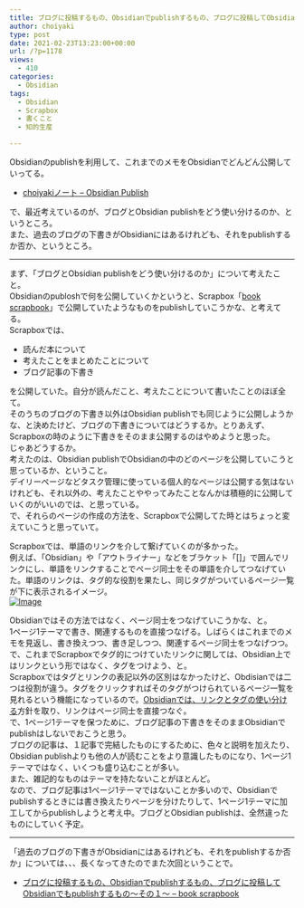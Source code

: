 ```yaml
---
title: ブログに投稿するもの、Obsidianでpublishするもの、ブログに投稿してObsidianでもpublishするもの〜その１〜
author: choiyaki
type: post
date: 2021-02-23T13:23:00+00:00
url: /?p=1178
views:
  - 410
categories:
  - Obsidian
tags:
  - Obsidian
  - Scrapbox
  - 書くこと
  - 知的生産

---
```

Obsidianのpublishを利用して、これまでのメモをObsidianでどんどん公開していってる。

  * [choiyakiノート &#8211; Obsidian Publish][1]

で、最近考えているのが、ブログとObsidian publishをどう使い分けるのか、というところ。  
また、過去のブログの下書きがObsidianにはあるけれども、それをpublishするか否か、というところ。

* * *

まず、「ブログとObsidian publishをどう使い分けるのか」について考えたこと。  
Obsidianのpubloshで何を公開していくかというと、Scrapbox「[book scrapbook][2]」で公開していたようなものをpublishしていこうかな、と考えてる。  
Scrapboxでは、

  * 読んだ本について
  * 考えたことをまとめたことについて
  * ブログ記事の下書き

を公開していた。自分が読んだこと、考えたことについて書いたことのほぼ全て。  
そのうちのブログの下書き以外はObsidian publishでも同じように公開しようかな、と決めたけど、ブログの下書きについてはどうするか。とりあえず、Scrapboxの時のように下書きをそのまま公開するのはやめようと思った。  
じゃあどうするか。  
考えたのは、Obsidian publishでObsidianの中のどのページを公開していこうと思っているか、ということ。  
デイリーページなどタスク管理に使っている個人的なページは公開する気はないけれども、それ以外の、考えたことややってみたことなんかは積極的に公開していくのがいいのでは、と思っている。  
で、それらのページの作成の方法を、Scrapboxで公開してた時とはちょっと変えていこうと思っていて。

Scrapboxでは、単語のリンクを介して繋げていくのが多かった。  
例えば、「Obsidian」や「アウトライナー」などをブラケット「[]」で囲んでリンクにし、単語をリンクすることでページ同士をその単語を介してつなげていた。単語のリンクは、タグ的な役割を果たし、同じタグがついているページ一覧が下に表示されるイメージ。  
[![Image][3]][4]

Obsidianではその方法ではなく、ページ同士をつなげていこうかな、と。  
1ページ1テーマで書き、関連するものを直接つなげる。しばらくはこれまでのメモを見返し、書き換えつつ、書き足しつつ、関連するページ同士をつなげつつ。  
で、これまでScrapboxでタグ的につけていたリンクに関しては、Obsidian上ではリンクという形ではなく、タグをつけよう、と。  
Scrapboxではタグとリンクの表記以外の区別はなかったけど、Obdisianでは二つは役割が違う。タグをクリックすればそのタグがつけられているページ一覧を見れるという機能になっているので。[Obsidianでは、リンクとタグの使い分ける][5]方針を取り、リンクはページ同士を直接つなぐ。  
で、1ページ1テーマを保つために、ブログ記事の下書きをそのままObsidianでpublishはしないでおこうと思う。  
ブログの記事は、１記事で完結したものにするために、色々と説明を加えたり、Obsidian publishよりも他の人が読むことをより意識したものになり、1ページ1テーマではなく、いくつも盛り込むことが多い。  
また、雑記的なものはテーマを持たないことがほとんど。  
なので、ブログ記事は1ページ1テーマではないことか多いので、Obsidianでpublishするときには書き換えたりページを分けたりして、1ページ1テーマに加工してからpublishしようと考え中。ブログとObsidian publishは、全然違ったものにしていく予定。

* * *

「過去のブログの下書きがObsidianにはあるけれども、それをpublishするか否か」については、、、長くなってきたのでまた次回ということで。

  * [ブログに投稿するもの、Obsidianでpublishするもの、ブログに投稿してObsidianでもpublishするもの〜その１〜 &#8211; book scrapbook][6]

 [1]: https://publish.obsidian.md/choiyaki/Published/%E3%80%8Cchoiyaki%E3%83%8E%E3%83%BC%E3%83%88%E3%80%8D%E3%81%AETagPane
 [2]: https://scrapbox.io/choiyaki-hondana/
 [3]: https://gyazo.com/e73ec4a3019605ba3bc07fcd56cd71f2/thumb/1000
 [4]: https://gyazo.com/e73ec4a3019605ba3bc07fcd56cd71f2
 [5]: https://scrapbox.io/choiyaki-hondana/Obsidian%E3%81%A7%E3%81%AF%E3%80%81%E3%83%AA%E3%83%B3%E3%82%AF%E3%81%A8%E3%82%BF%E3%82%B0%E3%81%AE%E4%BD%BF%E3%81%84%E5%88%86%E3%81%91%E3%82%8B
 [6]: https://scrapbox.io/choiyaki-hondana/%E3%83%96%E3%83%AD%E3%82%B0%E3%81%AB%E6%8A%95%E7%A8%BF%E3%81%99%E3%82%8B%E3%82%82%E3%81%AE%E3%80%81Obsidian%E3%81%A7publish%E3%81%99%E3%82%8B%E3%82%82%E3%81%AE%E3%80%81%E3%83%96%E3%83%AD%E3%82%B0%E3%81%AB%E6%8A%95%E7%A8%BF%E3%81%97%E3%81%A6Obsidian%E3%81%A7%E3%82%82publish%E3%81%99%E3%82%8B%E3%82%82%E3%81%AE%E3%80%9C%E3%81%9D%E3%81%AE%EF%BC%91%E3%80%9C